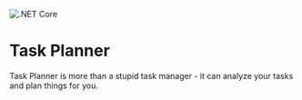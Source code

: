 ![.NET Core](https://github.com/iskorotkov/task-planner/workflows/.NET%20Core/badge.svg)

# Task Planner

Task Planner is more than a stupid task manager - it can analyze your tasks and plan things for you.
